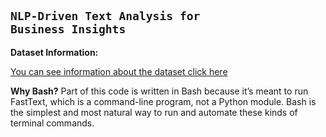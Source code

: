**<pre style="font-size:18px">NLP-Driven Text Analysis for Business Insights</pre>**

**Dataset Information:** 

[You can see information about the dataset click here](https://www.kaggle.com/datasets/snap/amazon-fine-food-reviews?resource=download)



**Why Bash?** 
Part of this code is written in Bash because it’s meant to run FastText, which is a command-line program, not a Python module.
Bash is the simplest and most natural way to run and automate these kinds of terminal commands.
